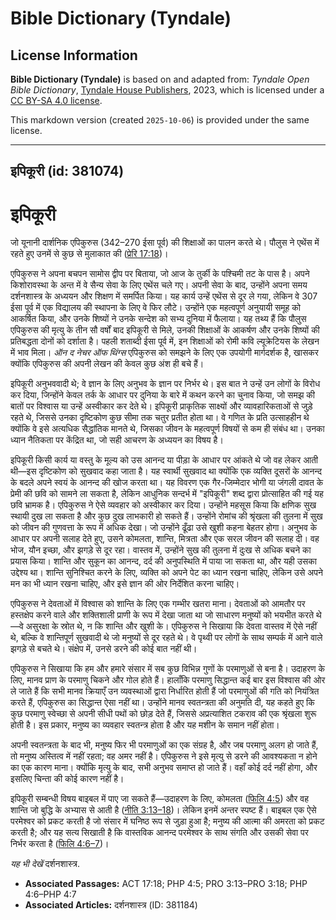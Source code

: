 # Bible Dictionary (Tyndale)

## License Information

**Bible Dictionary (Tyndale)** is based on and adapted from: _Tyndale Open Bible Dictionary_, [Tyndale House Publishers](https://tyndaleopenresources.com/), 2023, which is licensed under a [CC BY-SA 4.0 license](https://creativecommons.org/licenses/by-sa/4.0/legalcode.en).

This markdown version (created `2025-10-06`) is provided under the same license.



--------------------------------

## इपिकूरी (id: 381074)

इपिकूरी
=======

जो यूनानी दार्शनिक एपिकुरुस (342–270 ईसा पूर्व) की शिक्षाओं का पालन करते थे। पौलुस ने एथेंस में रहते हुए उनमें से कुछ से मुलाकात की ([प्रेरि 17:18](https://ref.ly/Acts17:18))।

एपिकुरुस ने अपना बचपन सामोस द्वीप पर बिताया, जो आज के तुर्की के पश्चिमी तट के पास है। अपने किशोरावस्था के अन्त में वे सैन्य सेवा के लिए एथेंस चले गए। अपनी सेवा के बाद, उन्होंने अपना समय दर्शनशास्त्र के अध्ययन और शिक्षण में समर्पित किया। यह कार्य उन्हें एथेंस से दूर ले गया, लेकिन वे 307 ईसा पूर्व में एक विद्यालय की स्थापना के लिए वे फिर लौटे। उन्होंने एक महत्वपूर्ण अनुयायी समूह को आकर्षित किया, और उनके शिष्यों ने उनके सन्देश को सभ्य दुनिया में फैलाया। यह तथ्य हैं कि पौलुस एपिकुरुस की मृत्यु के तीन सौ वर्षों बाद इपिकूरी से मिले, उनकी शिक्षाओं के आकर्षण और उनके शिष्यों की प्रतिबद्धता दोनों को दर्शाता है। पहली शताब्दी ईसा पूर्व में, इन शिक्षाओं को रोमी कवि ल्यूक्रेटियस के लेखन में भाव मिला। *ऑन द नेचर ऑफ थिंग्स* एपिकुरुस को समझने के लिए एक उपयोगी मार्गदर्शक है, खासकर क्योंकि एपिकुरुस की अपनी लेखन की केवल कुछ अंश ही बचे हैं।

इपिकूरी अनुभववादी थे; वे ज्ञान के लिए अनुभव के ज्ञान पर निर्भर थे। इस बात ने उन्हें उन लोगों के विरोध कर दिया, जिन्होंने केवल तर्क के आधार पर दुनिया के बारे में कथन करने का चुनाव किया, जो समझ की बातों पर विश्वास या उन्हें अस्वीकार कर देते थे। इपिकूरी प्राकृतिक साक्ष्यों और व्यावहारिकताओं से जुड़े रहते थे, जिससे उनका दृष्टिकोण कुछ सीमा तक चतुर प्रतीत होता था। वे गणित के प्रति उत्साहहीन थे क्योंकि वे इसे अत्यधिक सैद्धांतिक मानते थे, जिसका जीवन के महत्वपूर्ण विषयों से कम ही संबंध था। उनका ध्यान नैतिकता पर केंद्रित था, जो सही आचरण के अध्ययन का विषय है।

इपिकूरी किसी कार्य या वस्तु के मूल्य को उस आनन्द या पीड़ा के आधार पर आंकते थे जो वह लेकर आती थी—इस दृष्टिकोण को सुखवाद कहा जाता है। यह स्वार्थी सुखवाद था क्योंकि एक व्यक्ति दूसरों के आनन्द के बदले अपने स्वयं के आनन्द की खोज करता था। यह विवरण एक गैर\-जिम्मेदार भोगी या जंगली दावत के प्रेमी की छवि को सामने ला सकता है, लेकिन आधुनिक सन्दर्भ में "इपिकूरी" शब्द द्वारा प्रोत्साहित की गई यह छवि भ्रामक है। एपिकुरुस ने ऐसे व्यवहार को अस्वीकार कर दिया। उन्होंने महसूस किया कि क्षणिक सुख स्थायी दुख ला सकता है और कुछ दुख लाभकारी हो सकते हैं। उन्होंने रोमांच की श्रृंखला की तुलना में सुख को जीवन की गुणवत्ता के रूप में अधिक देखा। जो उन्होंने ढूँढा उसे खुशी कहना बेहतर होगा। अनुभव के आधार पर अपनी सलाह देते हुए, उसने कोमलता, शान्ति, मित्रता और एक सरल जीवन की सलाह दी। वह भोज, यौन इच्छा, और झगड़े से दूर रहा। वास्तव में, उन्होंने सुख की तुलना में दुःख से अधिक बचने का प्रयास किया। शान्ति और सुकून का आनन्द, दर्द की अनुपस्थिति में पाया जा सकता था, और यही उसका उद्देश्य था। शान्ति सुनिश्चित करने के लिए, व्यक्ति को अपने पेट का ध्यान रखना चाहिए, लेकिन उसे अपने मन का भी ध्यान रखना चाहिए, और इसे ज्ञान की ओर निर्देशित करना चाहिए।

एपिकुरुस ने देवताओं में विश्वास को शान्ति के लिए एक गम्भीर खतरा माना। देवताओं को आमतौर पर हस्तक्षेप करने वाले और शक्तिशाली प्राणी के रूप में देखा जाता था जो साधारण मनुष्यों को भयभीत करते थे—वे असुरक्षा के स्रोत थे, न कि शान्ति और खुशी के। एपिकुरुस ने सिखाया कि देवता वास्तव में ऐसे नहीं थे, बल्कि वे शान्तिपूर्ण सुखवादी थे जो मनुष्यों से दूर रहते थे। वे पृथ्वी पर लोगों के साथ सम्पर्क में आने वाले झगड़े से बचते थे। संक्षेप में, उनसे डरने की कोई बात नहीं थी।

एपिकुरुस ने सिखाया कि हम और हमारे संसार में सब कुछ विभिन्न गुणों के परमाणुओं से बना है। उदाहरण के लिए, मानव प्राण के परमाणु चिकने और गोल होते हैं। हालाँकि परमाणु सिद्धान्त कई बार इस विश्वास की ओर ले जाते हैं कि सभी मानव क्रियाएँ उन व्यवस्थाओं द्वारा निर्धारित होती हैं जो परमाणुओं की गति को नियंत्रित करते हैं, एपिकुरुस का सिद्धान्त ऐसा नहीं था। उन्होंने मानव स्वतन्त्रता की अनुमति दी, यह कहते हुए कि कुछ परमाणु स्वेच्छा से अपनी सीधी पथों को छोड़ देते हैं, जिससे अप्रत्याशित टकराव की एक श्रृंखला शुरू होती है। इस प्रकार, मनुष्य का व्यवहार स्वतन्त्र होता है और यह मशीन के समान नहीं होता।

अपनी स्वतन्त्रता के बाद भी, मनुष्य फिर भी परमाणुओं का एक संग्रह है, और जब परमाणु अलग हो जाते हैं, तो मनुष्य अस्तित्व में नहीं रहता; वह अमर नहीं है। एपिकुरुस ने इसे मृत्यु से डरने की आवश्यकता न होने का एक कारण माना। क्योंकि मृत्यु के बाद, सभी अनुभव समाप्त हो जाते हैं। वहाँ कोई दर्द नहीं होगा, और इसलिए चिन्ता की कोई कारण नहीं है।

इपिकूरी सम्बन्धी विषय बाइबल में पाए जा सकते हैं—उदाहरण के लिए, कोमलता ([फिलि 4:5](https://ref.ly/Phil4:5)) और वह शान्ति जो बुद्धि के अभ्यास से आती है ([नीति 3:13–18](https://ref.ly/Prov3:13-Prov3:18))। लेकिन इनमें अन्तर स्पष्ट हैं। बाइबल एक ऐसे परमेश्वर को प्रकट करती है जो संसार में घनिष्ठ रूप से जुड़ा हुआ है; मनुष्य की आत्मा की अमरता को प्रकट करती है; और यह सत्य सिखाती है कि वास्तविक आनन्द परमेश्वर के साथ संगति और उसकी सेवा पर निर्भर करता है ([फिलि 4:6–7](https://ref.ly/Phil4:6-Phil4:7))।

*यह भी देखें* दर्शनशास्त्र.

* **Associated Passages:** ACT 17:18; PHP 4:5; PRO 3:13–PRO 3:18; PHP 4:6–PHP 4:7
* **Associated Articles:** दर्शनशास्त्र (ID: 381184)

